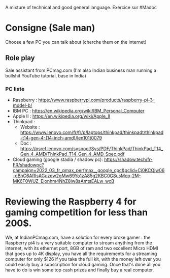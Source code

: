 A mixture of technical and good general language.
Exercice sur #Madoc  

# Consigne (Sale man)
Choose a few PC you can talk about (cherche them on the internet)
## Role play
Sale assistant from PCmag.com (I'm also Indian business man running a bullshit YouTube tutorial, base in India)
### PC liste
- Raspberry : https://www.raspberrypi.com/products/raspberry-pi-3-model-b/
- IBM PC : https://en.wikipedia.org/wiki/IBM_Personal_Computer
- Apple II : https://en.wikipedia.org/wiki/Apple_II
- Thinkpad :
	- Website : https://www.lenovo.com/fr/fr/p/laptops/thinkpad/thinkpadt/thinkpad-t14-gen-4-(14-inch-amd)/len101t0079
	- Doc : https://psref.lenovo.com/syspool/Sys/PDF/ThinkPad/ThinkPad_T14_Gen_4_AMD/ThinkPad_T14_Gen_4_AMD_Spec.pdf
- Cloud gaming (google stadia / shadow pc): https://shadow.tech/fr-FR/shadowpc?campaign=2022_03_fr_pmax_perfmax__google_cpc&gclid=Cj0KCQjw06-oBhC6ARIsAGuzdw2gMw69Yo1zA85g2KBC0G8usMcp-2M-MK6F0WUZ_Ejonhm4NhZ8iw8aAmtsEALw_wcB

# Reviewing the Raspberry 4 for gaming competition for less than 200$.

We, at IndianPCmag.com, have a solution for every broke gamer : the Raspberry pi4 is a very suitable computer to stream anything from the internet, with its ethernet port, 8GB of ram and two excellent Micro HDMI that goes up to 4K display, you have all the requirements for a streaming computer for only $126 if you take the full kit, with the money left over you could easily buy a subscription for cloud gaming. Once that's done all you have to do is win some top cash prizes and finally buy a real computer.